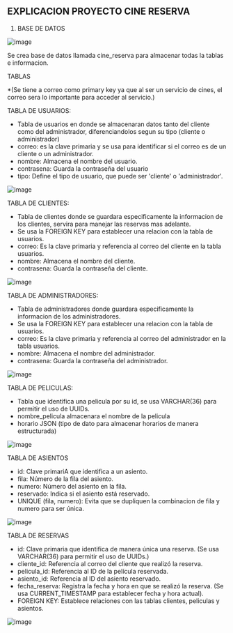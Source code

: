 EXPLICACION PROYECTO CINE RESERVA
-------------------------------------------------------------------------
1. BASE DE DATOS

![image](https://github.com/user-attachments/assets/6af31da4-d049-4382-b0e3-2e402aae912b)

Se crea base de datos llamada cine_reserva para almacenar todas la tablas e informacion.

TABLAS 

*(Se tiene a correo como primary key ya que al ser un servicio de cines, el correo sera lo importante para acceder al servicio.)

TABLA DE USUARIOS:

* Tabla de usuarios en donde se almacenaran datos tanto del cliente como del administrador, diferenciandolos segun su tipo (cliente o administrador)
* correo: es la clave primaria y se usa para identificar si el correo es de un cliente o un administrador.
* nombre: Almacena el nombre del usuario.
* contrasena: Guarda la contraseña del usuario
* tipo: Define el tipo de usuario, que puede ser 'cliente' o 'administrador'.


![image](https://github.com/user-attachments/assets/d6a7e71f-3950-4ca2-8260-c144e4eeb331)

TABLA DE CLIENTES:

* Tabla de clientes donde se guardara especificamente la informacion de los clientes, servira para manejar las reservas mas adelante.
* Se usa la FOREIGN KEY para establecer una relacion con la tabla de usuarios.
* correo: Es la clave primaria y referencia al correo del cliente en la tabla usuarios.
* nombre: Almacena el nombre del cliente.
* contrasena: Guarda la contraseña del cliente.

![image](https://github.com/user-attachments/assets/7082f060-b842-42d1-bf31-b748489eeacf)

TABLA DE ADMINISTRADORES:

* Tabla de administradores donde guardara especificamente la informacion de los administradores.
* Se usa la FOREIGN KEY para establecer una relacion con la tabla de usuarios.
* correo: Es la clave primaria y referencia al correo del administrador en la tabla usuarios.
* nombre: Almacena el nombre del administrador.
* contrasena: Guarda la contraseña del administrador.

![image](https://github.com/user-attachments/assets/d0e5e5ec-27fa-4802-a724-8401b01b404d)

TABLA DE PELICULAS:

* Tabla que identifica una pelicula por su id, se usa VARCHAR(36) para permitir el uso de UUIDs.
* nombre_pelicula almacenara el nombre de la pelicula
* horario JSON (tipo de dato para almacenar horarios de manera estructurada)

![image](https://github.com/user-attachments/assets/66998ed2-5ce0-4cfc-a0e1-a9cfcd479202)

TABLA DE ASIENTOS

* id: Clave primariA que identifica a un asiento.
* fila: Número de la fila del asiento.
* numero: Número del asiento en la fila.
* reservado: Indica si el asiento está reservado.
* UNIQUE (fila, numero): Evita que se dupliquen la combinacion de fila y numero para ser única.

![image](https://github.com/user-attachments/assets/4f7a2ce5-3db3-42a8-9a95-cd189210819f)

TABLA DE RESERVAS
* id: Clave primaria que identifica de manera única una reserva. (Se usa VARCHAR(36) para permitir el uso de UUIDs.)
* cliente_id: Referencia al correo del cliente que realizó la reserva.
* pelicula_id: Referencia al ID de la película reservada.
* asiento_id: Referencia al ID del asiento reservado.
* fecha_reserva: Registra la fecha y hora en que se realizó la reserva. (Se usa CURRENT_TIMESTAMP para establecer fecha y hora actual).
* FOREIGN KEY: Establece relaciones con las tablas clientes, peliculas y asientos.

![image](https://github.com/user-attachments/assets/27606634-522a-4d9e-8d49-ce4eb1714771)









